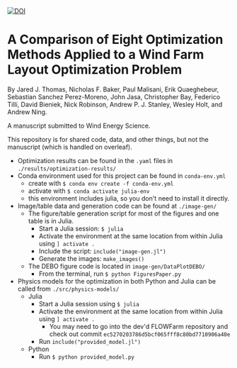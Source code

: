 [![DOI](https://zenodo.org/badge/543173996.svg)](https://zenodo.org/badge/latestdoi/543173996)

# A Comparison of Eight Optimization Methods Applied to a Wind Farm Layout Optimization Problem
By Jared J. Thomas, Nicholas F. Baker, Paul Malisani, Erik Quaeghebeur, Sebastian Sanchez Perez-Moreno, John Jasa, Christopher Bay, Federico Tilli, David Bieniek, Nick Robinson, Andrew P. J. Stanley, Wesley Holt, and Andrew Ning.

A manuscript submitted to Wind Energy Science.

This repository is for shared code, data, and other things, but not the manuscript (which is handled on overleaf).

- Optimization results can be found in the `.yaml` files in `./results/optimization-results/`
- Conda environment used for this project can be found in `conda-env.yml`
    - create with `$ conda env create -f conda-env.yml`
    - activate with `$ conda activate julia-env`
    - this environment includes julia, so you don't need to install it directly. 
- Image/table data and generation code can be found at `./image-gen/`
    - The figure/table generation script for most of the figures and one table is in Julia. 
        - Start a Julia session: `$ julia`
        - Activate the environment at the same location from within Julia using `] activate .`
        - Include the script: `include("image-gen.jl")`
        - Generate the images: `make_images()`
    - The DEBO figure code is located in `image-gen/DataPlotDEBO/`
        - From the terminal, run `$ python FiguresPaper.py`
- Physics models for the optimization in both Python and Julia can be called from `./src/physics-models/`
    - Julia
        - Start a Julia session using `$ julia`
        - Activate the environment at the same location from within Julia using `] activate .`
            - You may need to go into the dev'd FLOWFarm repository and check out commit `ec5270203786d5bcf065fff8c80bd7710906a40e`
        - Run `include("provided_model.jl")`
    - Python
        - Run `$ python provided_model.py`
